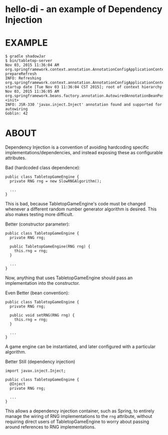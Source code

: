 # hello-di - an example of Dependency Injection

# EXAMPLE

```
$ gradle shadowJar
$ bin/tabletop-server
Nov 03, 2015 11:36:04 AM org.springframework.context.annotation.AnnotationConfigApplicationContext prepareRefresh
INFO: Refreshing org.springframework.context.annotation.AnnotationConfigApplicationContext@4fca772d: startup date [Tue Nov 03 11:36:04 CST 2015]; root of context hierarchy
Nov 03, 2015 11:36:05 AM org.springframework.beans.factory.annotation.AutowiredAnnotationBeanPostProcessor <init>
INFO: JSR-330 'javax.inject.Inject' annotation found and supported for autowiring
Goblin: 42
```

# ABOUT

Dependency Injection is a convention of avoiding hardcoding specific implementations/dependencies, and instead exposing these as configurable attributes.

Bad (hardcoded class dependence):

```
public class TabletopGameEngine {
  private RNG rng = new SlowRNGAlgorithm();

  ...
}
```

This is bad, because TabletopGameEngine's code must be changed whenever a different random number generator algorithm is desired. This also makes testing more difficult.

Better (constructor parameter):

```
public class TabletopGameEngine {
  private RNG rng;

  public TabletopGameEngine(RNG rng) {
    this.rng = rng;
  }

  ...
}
```

Now, anything that uses TabletopGameEngine should pass an implementation into the constructor.

Even Better (bean convention):

```
public class TabletopGameEngine {
  private RNG rng;

  public void setRNG(RNG rng) {
    this.rng = rng;
  }

  ...
}
```

A game engine can be instantiated, and later configured with a particular algorithm.

Better Still (dependency injection)

```
import javax.inject.Inject;

public class TabletopGameEngine {
  @Inject
  private RNG rng;

  ...
}
```

This allows a dependency injection container, such as Spring, to entirely manage the wiring of RNG implementations to the `rng` attribute, without requiring direct users of TabletopGameEngine to worry about passing around references to RNG implementations.
